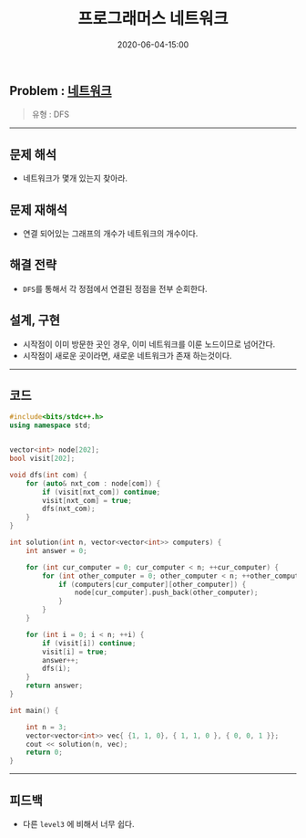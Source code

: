 ﻿---
title: 프로그래머스 네트워크
date: 2020-06-04-15:00
categories:
- PS

tags:
- Programmers
- PS
- Problem Solve
- 그래프
- DFS

---

## Problem : [네트워크](https://programmers.co.kr/learn/courses/30/lessons/43162)
> 유형 : DFS

---
 
## 문제 해석
* 네트워크가 몇개 있는지 찾아라.

## 문제 재해석
* 연결 되어있는 그래프의 개수가 네트워크의 개수이다.

## 해결 전략
* `DFS`를 통해서 각 정점에서 연결된 정점을 전부 순회한다.

## 설계, 구현
* 시작점이 이미 방문한 곳인 경우, 이미 네트워크를 이룬 노드이므로 넘어간다.
* 시작점이 새로운 곳이라면, 새로운 네트워크가 존재 하는것이다.


---

## 코드

```c++
#include<bits/stdc++.h>
using namespace std;


vector<int> node[202];
bool visit[202];

void dfs(int com) {
    for (auto& nxt_com : node[com]) {
        if (visit[nxt_com]) continue;
        visit[nxt_com] = true;
        dfs(nxt_com);
    }
}

int solution(int n, vector<vector<int>> computers) {
    int answer = 0;

    for (int cur_computer = 0; cur_computer < n; ++cur_computer) {
        for (int other_computer = 0; other_computer < n; ++other_computer) {
            if (computers[cur_computer][other_computer]) {
                node[cur_computer].push_back(other_computer);
            }
        }
    }

    for (int i = 0; i < n; ++i) {
        if (visit[i]) continue;
        visit[i] = true;
        answer++;
        dfs(i);
    }
    return answer;
}

int main() {

    int n = 3;
    vector<vector<int>> vec{ {1, 1, 0}, { 1, 1, 0 }, { 0, 0, 1 }};
    cout << solution(n, vec);
    return 0;
}
```

---

## 피드백
* 다른 `level3` 에 비해서 너무 쉽다.
